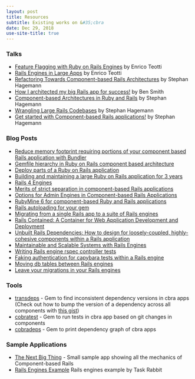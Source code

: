 ```yaml
---
layout: post
title: Resources
subtitle: Existing works on &#35;cbra
date: Dec 29, 2018
use-site-title: true
---
```


### Talks

* [Feature Flagging with Ruby on Rails Engines](https://www.youtube.com/watch?v=rMOn2H7h3oY) by Enrico Teotti
* [Rails Engines in Large Apps](https://www.youtube.com/watch?v=mztVptkvLfw) by Enrico Teotti
* [Refactoring Towards Component-based Rails Architectures](http://www.confreaks.com/videos/3344-railsconf-refactoring-towards-component-based-rails-architectures) by Stephan Hagemann
* [How I architected my big Rails app for success!](http://www.confreaks.com/videos/2646-rockymountainruby2013-how-i-architected-my-big-rails-app-for-success) by Ben Smith
* [Component-based Architectures in Ruby and Rails](http://www.confreaks.com/videos/2350-mwrc2013-component-based-architectures-in-ruby-and-rails) by Stephan Hagemann
* [Wrangling Large Rails Codebases](http://www.confreaks.com/videos/1263-rockymtnruby2012-wrangling-large-rails-codebases) by Stephan Hagemann
* [Get started with Component-based Rails applications!](https://confreaks.tv/videos/railsconf2015-get-started-with-component-based-rails-applications) by Stephan Hagemann

### Blog Posts

* [Reduce memory footprint requiring portions of your component based Rails application with Bundler](http://teotti.com/reduce-memory-footprint-requiring-portions-of-your-component-based-rails-applications/)
* [Gemfile hierarchy in Ruby on Rails component based architecture](http://teotti.com/gemfiles-hierarchy-in-ruby-on-rails-component-based-architecture/)
* [Deploy parts of a Ruby on Rails application](http://teotti.com/deploy-parts-of-a-ruby-on-rails-application/)
* [Building and maintaining a large Ruby on Rails application for 3 years](http://teotti.com/building-and-maintaining-large-ruby-on-rails-applications-for-3-years/)
* [Rails 4 Engines](http://tech.taskrabbit.com/blog/2014/02/11/rails-4-engines/)
* [Merits of strict separation in component-based Rails applications](https://content.pivotal.io/blog/merits-of-strict-separation-in-component-based-rails-applications)
* [Options for Admin Engines in Component-based Rails Applications](https://content.pivotal.io/blog/options-for-admin-engines-in-component-based-rails-applications)
* [RubyMine 6 for component-based Ruby and Rails applications](https://content.pivotal.io/blog/rubymine-6-for-component-based-ruby-and-rails-applications/)
* [Rails autoloading for your gem](https://content.pivotal.io/blog/rails-autoloading-for-your-gem/)
* [Migrating from a single Rails app to a suite of Rails engines](https://content.pivotal.io/blog/migrating-from-a-single-rails-app-to-a-suite-of-rails-engines)
* [Rails Contained: A Container for Web Application Development and Deployment](https://content.pivotal.io/blog/rails-contained-a-container-for-web-application-development-and-deployment)
* [Unbuilt Rails Dependencies: How to design for loosely-coupled, highly-cohesive components within a Rails application](https://content.pivotal.io/blog/unbuilt-rails-dependencies-how-to-design-for-loosely-coupled-highly-cohesive-components-within-a-rails-application/)
* [Maintainable and Scalable Systems with Rails Engines](https://teamgaslight.com/blog/maintainable-and-scalable-systems-with-rails-engines)
* [Writing Rails engine rspec controller tests](https://content.pivotal.io/blog/writing-rails-engine-rspec-controller-tests)
* [Faking authentication for capybara tests within a Rails engine](https://content.pivotal.io/blog/faking-authentication-for-capybara-tests-within-a-rails-engine)
* [Moving db tables between Rails engines](https://content.pivotal.io/blog/moving-db-tables-between-rails-engines)
* [Leave your migrations in your Rails engines](https://content.pivotal.io/blog/leave-your-migrations-in-your-rails-engines)

### Tools

* [transdeps](https://github.com/dugancathal/transdeps) - Gem to find inconsistent dependency versions in cbra apps (Check out how to bump the version of a dependency across all components with [this gist](https://gist.github.com/fernandes/f1dd4401ebdfc4754116))
* [cobratest](https://github.com/shageman/cobratest) - Gem to run tests in cbra app based on git changes in components
* [cobradeps](https://github.com/shageman/cobradeps) - Gem to print dependency graph of cbra apps

### Sample Applications

* [The Next Big Thing](https://github.com/shageman/the_next_big_thing) - Small sample app showing all the mechanics of Component-based Rails
* [Rails Engines Example](https://github.com/taskrabbit/rails_engines_example) Rails engines example by Task Rabbit

